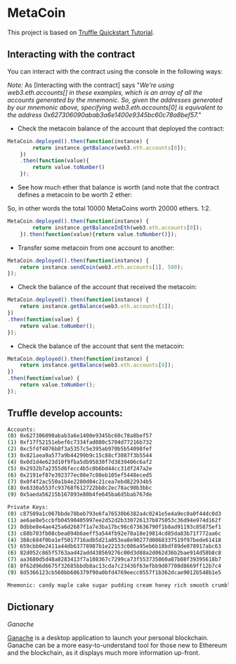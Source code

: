 # MetaCoin

This project is based on [Truffle Quickstart Tutorial][truffle_getting_started].

## Interacting with the contract

You can interact with the contract using the console in the following ways:

*Note:* As [Interacting with the contract] says "_We're using web3.eth.accounts[] in these examples, which is an array of all the accounts generated by the mnemonic. So, given the addresses generated by our mnemonic above, specifying web3.eth.accounts[0] is equivalent to the address 0x627306090abab3a6e1400e9345bc60c78a8bef57._"

* Check the metacoin balance of the account that deployed the contract:

```javascript
MetaCoin.deployed().then(function(instance) {
        return instance.getBalance(web3.eth.accounts[0]);
    })
    .then(function(value){
        return value.toNumber()
    });
```

* See how much ether that balance is worth (and note that the contract defines a metacoin to be worth 2 ether:

So, in other words the total 10000 MetaCoins worth 20000 ethers. 1:2.

```javascript
MetaCoin.deployed().then(function(instance) {
        return instance.getBalanceInEth(web3.eth.accounts[0]);
    }).then(function(value){return value.toNumber()});
```

* Transfer some metacoin from one account to another:

```javascript
MetaCoin.deployed().then(function(instance) {
    return instance.sendCoin(web3.eth.accounts[1], 500);
});
```

* Check the balance of the account that received the metacoin:

```javascript
MetaCoin.deployed().then(function(instance) {
    return instance.getBalance(web3.eth.accounts[1]);
})
.then(function(value) {
    return value.toNumber();
});
```

* Check the balance of the account that sent the metacoin:

```javascript
MetaCoin.deployed().then(function(instance) { 
    return instance.getBalance(web3.eth.accounts[0]);
})
.then(function(value) {
    return value.toNumber();
});

```

## Truffle develop accounts: 

```bash
Accounts:
(0) 0x627306090abab3a6e1400e9345bc60c78a8bef57
(1) 0xf17f52151ebef6c7334fad080c5704d77216b732
(2) 0xc5fdf4076b8f3a5357c5e395ab970b5b54098fef
(3) 0x821aea9a577a9b44299b9c15c88cf3087f3b5544
(4) 0x0d1d4e623d10f9fba5db95830f7d3839406c6af2
(5) 0x2932b7a2355d6fecc4b5c0b6bd44cc31df247a2e
(6) 0x2191ef87e392377ec08e7c08eb105ef5448eced5
(7) 0x0f4f2ac550a1b4e2280d04c21cea7ebd822934b5
(8) 0x6330a553fc93768f612722bb8c2ec78ac90b3bbc
(9) 0x5aeda56215b167893e80b4fe645ba6d5bab767de

Private Keys:
(0) c87509a1c067bbde78beb793e6fa76530b6382a4c0241e5e4a9ec0a0f44dc0d3
(1) ae6ae8e5ccbfb04590405997ee2d52d2b330726137b875053c36d94e974d162f
(2) 0dbbe8e4ae425a6d2687f1a7e3ba17bc98c673636790f1b8ad91193c05875ef1
(3) c88b703fb08cbea894b6aeff5a544fb92e78a18e19814cd85da83b71f772aa6c
(4) 388c684f0ba1ef5017716adb5d21a053ea8e90277d0868337519f97bede61418
(5) 659cbb0e2411a44db63778987b1e22153c086a95eb6b18bdf89de078917abc63
(6) 82d052c865f5763aad42add438569276c00d3d88a2d062d36b2bae914d58b8c8
(7) aa3680d5d48a8283413f7a108367c7299ca73f553735860a87b08f39395618b7
(8) 0f62d96d6675f32685bbdb8ac13cda7c23436f63efbb9d07700d8669ff12b7c4
(9) 8d5366123cb560bb606379f90a0bfd4769eecc0557f1b362dcae9012b548b1e5

Mnemonic: candy maple cake sugar pudding cream honey rich smooth crumble sweet treat

```
## Dictionary

*Ganache*

[Ganache][ganache] is a desktop application to launch your personal blockchain. Ganache can be a more easy-to-understand tool for those new to Ethereum and the blockchain, as it displays much more information up-front.


[truffle_getting_started]: http://truffleframework.com/docs/getting_started/project "Truffle Getting Started Tutorial"
[interacting_with_the_contract]: http://localhost:9000/docs/getting_started/project#interacting-with-the-contract "Interacting with the contract"
[ganache]: http://localhost:9000/ganache/ "Ganache"